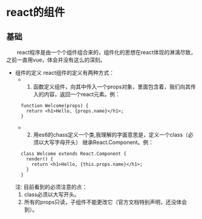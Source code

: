 # react的组件

## 基础
　　react程序是由一个个组件组合来的，组件化的思想在react体现的淋漓尽致，之前一直用vue，体会并没有这么的深刻。
* 组件的定义
  react组件的定义有两种方式：
    - 1. 函数定义组件，向其中传入一个props对象，里面包含着，我们向其传入的内容，返回一个react元素。例：
    ```
      function Welcome(props) {
        return <h1>Hello, {props.name}</h1>;
      }
    ```
    - 2. 用es6的chass定义一个类,我理解的字面意思是，定义一个class（必须以大写字母开头） 继承React.Component。例：
    ```
      class Welcome extends React.Component {
        render() {
          return <h1>Hello, {this.props.name}</h1>;
        }
      }
    ``` 
    注: 目前看到的必须注意的点：
    1. class必须以大写开头。
    2. 所有的props只读，子组件不能更改它（官方文档特别声明，还没体会到）。  